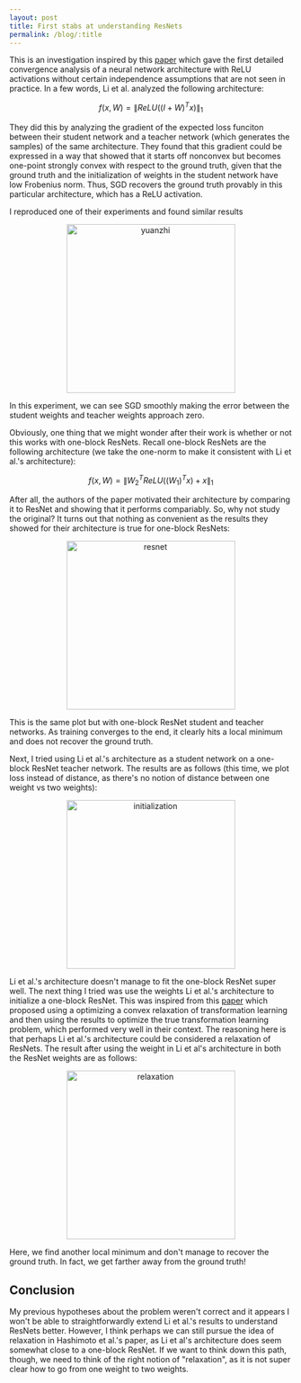 ```yaml
---
layout: post
title: First stabs at understanding ResNets
permalink: /blog/:title
---
```


This is an investigation inspired by this [paper](https://arxiv.org/pdf/1705.09886.pdf) which gave the first detailed convergence analysis of a neural network architecture with ReLU activations without certain independence assumptions that are not seen in practice.  In a few words, Li et al. analyzed the following architecture:

$$
\begin{equation}
f(x, W) = \| ReLU((I + W)^{T}x) \|_{1}
\end{equation}
$$

They did this by analyzing the gradient of the expected loss funciton between their student network and a teacher network (which generates the samples) of the same architecture.  They found that this gradient could be expressed in a way that showed that it starts off nonconvex but becomes one-point strongly convex with respect to the ground truth, given that the ground truth and the initialization of weights in the student network have low Frobenius norm.  Thus, SGD recovers the ground truth provably in this particular architecture, which has a ReLU activation.

I reproduced one of their experiments and found similar results
<p style="text-align:center;">
<img src="{{site.url}}/images/yuanzhi.png" width="300" alt="yuanzhi">
</p>  

In this experiment, we can see SGD smoothly making the error between the student weights and teacher weights approach zero.

Obviously, one thing that we might wonder after their work is whether or not this works with one-block ResNets.  Recall one-block ResNets are the following architecture (we take the one-norm to make it consistent with Li et al.'s architecture):

$$
\begin{equation}
f(x, W) = \| W_{2}^{T}ReLU((W_{1})^{T}x) + x \|_{1}
\end{equation}
$$

After all, the authors of the paper motivated their architecture by comparing it to ResNet and showing that it performs compariably.  So, why not study the original?  It turns out that nothing as convenient as the results they showed for their architecture is true for one-block ResNets:

<p style="text-align:center;">
<img src="{{site.url}}/images/resnet.png" width="300" alt="resnet">
</p>  

This is the same plot but with one-block ResNet student and teacher networks.  As training converges to the end, it clearly hits a local minimum and does not recover the ground truth.

Next, I tried using Li et al.'s architecture as a student network on a one-block ResNet teacher network.  The results are as follows (this time, we plot loss instead of distance, as there's no notion of distance between one weight vs two weights):

<p style="text-align:center;">
<img src="{{site.url}}/images/yuanzhiOnResnet.png" width="300" alt="initialization">
</p>  

Li et al.'s architecture doesn't manage to fit the one-block ResNet super well.  The next thing I tried was use the weights Li et al.'s architecture to initialize a one-block ResNet.  This was inspired from this [paper](https://arxiv.org/pdf/1711.02226.pdf) which proposed using a optimizing a convex relaxation of transformation learning and then using the results to optimize the true transformation learning problem, which performed very well in their context.  The reasoning here is that perhaps Li et al.'s architecture could be considered a relaxation of ResNets.  The result after using the weight in Li et al's architecture in both the ResNet weights are as follows:

<p style="text-align:center;">
<img src="{{site.url}}/images/resnetafterinitial.png" width="300" alt="relaxation">
</p>  

Here, we find another local minimum and don't manage to recover the ground truth.  In fact, we get farther away from the ground truth!

## Conclusion

My previous hypotheses about the problem weren't correct and it appears I won't be able to straightforwardly extend Li et al.'s results to understand ResNets better.  However, I think perhaps we can still pursue the idea of relaxation in Hashimoto et al.'s paper, as Li et al's architecture does seem somewhat close to a one-block ResNet.  If we want to think down this path, though, we need to think of the right notion of "relaxation", as it is not super clear how to go from one weight to two weights.